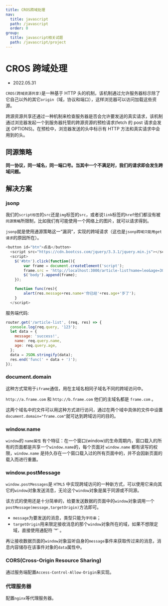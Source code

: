 ```yaml
---
title: CROS跨域处理
nav:
  title: javascript
  path: /javascript
  order: 0
group:
  title: javascript相关试题
  path: /javascript/project
---
```


# CROS 跨域处理

- 2022.05.31

`CROS(跨域资源共享)`是一种基于 HTTP 头的机制，该机制通过允许服务器标示除了它自己以外的其它`origin`（域，协议和端口），这样浏览器可以访问加载这些资源。

跨源资源共享还通过一种机制来检查服务器是否会允许要发送的真实请求，该机制通过浏览器发起一个到服务器托管的跨源资源的预检请求(fetch 的 post 请求会发送 OPTIONS)。在预检中，浏览器发送的头中标示有 HTTP 方法和真实请求中会用到的头。

## 同源策略

**同一协议，同一域名，同一端口号。当其中一个不满足时，我们的请求即会发生跨域问题。**

## 解决方案

### jsonp

我们的`script标签`的`src`还是`img`标签的`src`，或者说`link`标签的`href`他们都没有被`同源策略`所限制，比如我们有可能使用一个网络上的图片，就可以请求得到。

`jsonp`就是使用通源策略这一“漏洞”，实现的跨域请求（这也是`jsonp跨域只能用get请求`的原因所在）。

```js
<button id="btn">点击</button>
  <script src="https://cdn.bootcss.com/jquery/3.3.1/jquery.min.js"></script>
  <script>
    $('#btn').click(function(){
		var frame = document.createElement('script');
		frame.src = 'http://localhost:3000/article-list?name=leo&age=30&callback=func';
		$('body').append(frame);
	});

	function func(res){
		alert(res.message+res.name+'你已经'+res.age+'岁了');
	}
  </script>
```

服务端代码:

```js
router.get('/article-list', (req, res) => {
  console.log(req.query, '123');
  let data = {
    message: 'success!',
    name: req.query.name,
    age: req.query.age,
  };
  data = JSON.stringify(data);
  res.end('func(' + data + ')');
});
```

### document.domain

这种方式常用于`iframe`通信，用在主域名相同子域名不同的跨域访问中。

`http://a.frame.com` 和 `http://b.frame.com` 他们的主域名都是 `frame.com` 。

这两个域名中的文件可以用这种方式进行访问，通过在两个域中具体的文件中设置`document.domain="frame.com"`就可达到跨域访问的目的。

### window.name

`window`的 `name属性` 有个特征：在一个窗口(window)的生命周期内，窗口载入的所有的页面都是共享一个`window.name`的，每个页面对 `window.name` 都有读写的权限，`window.name` 是持久存在一个窗口载入过的所有页面中的，并不会因新页面的载入而进行重置。

### window.postMessage

`window.postMessages`是 `HTML5` 中实现跨域访问的一种新方式，可以使用它来向其它的`window`对象发送消息，无论这个`window`对象是属于同源或不同源。

该方式的使用还是十分简单的，给要发送数据的页面中的`window`对象调用一个`postMessage(message,targetOrigin)`方法即可。

- `message`为要发送的消息，类型只能为`字符串`；
- `targetOrigin`用来限定接收消息的那个`window`对象所在的域，如果不想限定域，直接使用通配符 '\*' 。

再让接收数据页面的`window`对象监听自身的`message`事件来获取传过来的消息，消息内容储存在该事件对象的`data`属性中。

### CORS(Cross-Origin Resource Sharing)

通过服务端配置`Access-Control-Allow-Origin`来实现。

### 代理服务器

配置`nginx`等代理服务器。
